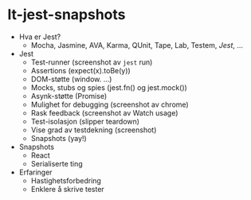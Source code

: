 # lt-jest-snapshots

* Hva er Jest?
   * Mocha, Jasmine, AVA, Karma, QUnit, Tape, Lab, Testem, *Jest*, ...
* Jest
   * Test-runner (screenshot av `jest` run)
   * Assertions (expect(x).toBe(y))
   * DOM-støtte (window. ...)
   * Mocks, stubs og spies (jest.fn() og jest.mock())
   * Asynk-støtte (Promise)
   * Mulighet for debugging (screenshot av chrome)
   * Rask feedback (screenshot av Watch usage)
   * Test-isolasjon (slipper teardown)
   * Vise grad av testdekning (screenshot)
   * Snapshots (yay!)
* Snapshots
    * React
    * Serialiserte ting
* Erfaringer
    * Hastighetsforbedring
    * Enklere å skrive tester
